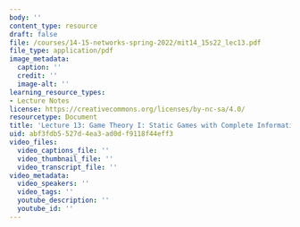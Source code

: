 ```yaml
---
body: ''
content_type: resource
draft: false
file: /courses/14-15-networks-spring-2022/mit14_15s22_lec13.pdf
file_type: application/pdf
image_metadata:
  caption: ''
  credit: ''
  image-alt: ''
learning_resource_types:
- Lecture Notes
license: https://creativecommons.org/licenses/by-nc-sa/4.0/
resourcetype: Document
title: 'Lecture 13: Game Theory I: Static Games with Complete Information (PDF)'
uid: abf3fdb5-527d-4ea3-ad0d-f9118f44eff3
video_files:
  video_captions_file: ''
  video_thumbnail_file: ''
  video_transcript_file: ''
video_metadata:
  video_speakers: ''
  video_tags: ''
  youtube_description: ''
  youtube_id: ''
---
```

